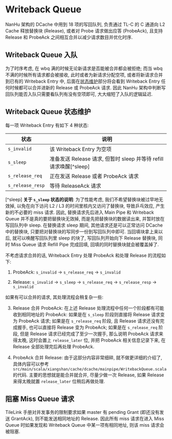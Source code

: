 # Writeback Queue

NanHu 架构的 DCache 中用到 18 项的写回队列, 负责通过 TL-C 的 C 通道向 L2 Cache 释放替换块 (Release), 或者对 Probe 请求做出应答 (ProbeAck), 且支持 Release 和 ProbeAck 之间相互合并以减少请求数目并优化时序.

## Writeback Queue 入队

为了时序考虑, 在 wbq 满的时候无论新请求是否能被合并都会被拒绝; 而当 wbq 不满的时候所有请求都会被接收, 此时或者为新请求分配空项, 或者将新请求合并到已有的 Writeback Entry 中, 后面在[状态维护](#writeback-queue-状态维护)部分将会看到 Writeback Entry 任何时候都可以合并进新的 Release 或 ProbeAck 请求. 因此 NanHu 架构中判断写回队列能否入队只需要看队列有没有空项即可, 大大缩短了入队的逻辑延迟.

## Writeback Queue 状态维护

每一项 Writeback Entry 有如下 4 种状态:

状态|说明
-|-
`s_invalid`|该 Writeback Entry 为空项
`s_sleep`|准备发送 Release 请求, 但暂时 sleep 并等待 refill 请求唤醒[^sleep]
`s_release_req`|正在发送 Release 或者 ProbeAck 请求
`s_release_resp`|等待 ReleaseAck 请求

[^sleep] **关于 `s_sleep` 状态的说明**: 为了性能考虑, 我们不希望替换块被过早地无效掉, 以免在向下访问 L2 / L3 的时间里核内又访问了替换块, 导致乒乓效应, 产生新的不必要的 miss 请求. 因此, 替换请求先后进入 Main Pipe 和 Writeback Queue 并不是真的要把替换块无效掉, 而是先把替换块的数据读出来, 并暂时放在写回队列中 sleep. 在替换请求 sleep 期间, 其他请求还是可以正常访问 DCache 中的替换块, 只要把对替换块的写同步一份到写回队列中即可. 当回填块拿上来以后, 就可以唤醒写回队列里 sleep 的块了, 写回队列开始向下 Release 替换块, 同时 Miss Queue 请求 Refill Pipe 完成回填, 回填的同时替换块就会被覆盖掉了.

不考虑请求合并的话, Writeback Entry 处理 ProbeAck 和处理 Release 的流程如下:

1. ProbeAck: `s_invalid` -> `s_release_req` -> `s_invalid`

2. Release: `s_invalid` -> `s_sleep` -> `s_release_req` -> `s_release_resp` -> `s_invalid`

如果有可以合并的请求, 其处理流程会稍复杂一些:

3. Release 合并 ProbeAck: 在上述 Release 处理流程中任何一个阶段都有可能收到相同地址的 ProbeAck: 如果是在 `s_sleep` 阶段则直接将 Release 请求变为 ProbeAck 请求; 如果是在 `s_release_req` 阶段, 且 Release 请求还没有完成握手, 也可以直接将 Release
变为 ProbeAck; 如果是在 `s_release_req` 阶段, 但是 Release 请求已经完成了至少一次握手, 那么说明 ProbeAck 请求来得太晚, 这时会置上 `release_later` 位, 并把 ProbeAck 相关信息记录下来, 在 Release 全部处理完后再处理 ProbeAck.

4. ProbeAck 合并 Release: 由于这部分内容非常细碎, 就不做更详细的介绍了, 具体内容可以参考 `src/main/scala/xiangshan/cache/dcache/mainpipe/WritebackQueue.scala` 的代码. 主要的思想就是能合并就合并, 尽量少做一次 Release, 如果 Release 来得太晚就置 `release_later` 位稍后再做处理.

## 阻塞 Miss Queue 请求

TileLink 手册对并发事务的限制要求如果 master 有 pending Grant (即还没有发送 GrantAck), 则不能发送相同地址的 Release. 因此所有 miss 请求在进入 Miss Queue 时如果发现和 Writeback Queue 中某一项有相同地址, 则该 miss 请求会被阻塞.

